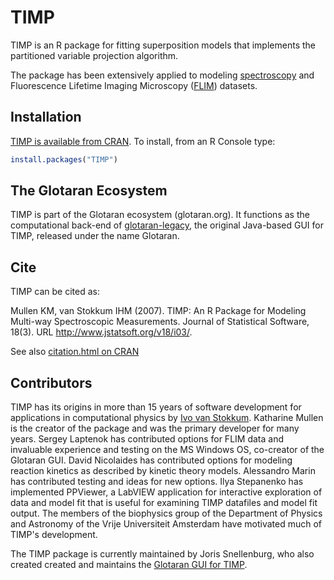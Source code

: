 # TIMP

TIMP is an R package for fitting superposition models that implements the partitioned variable projection algorithm.

The package has been extensively applied to modeling [spectroscopy](http://www.jstatsoft.org/v18/i03/) and Fluorescence Lifetime Imaging Microscopy ([FLIM](http://www.jstatsoft.org/v18/i08/)) datasets.

## Installation

[TIMP is available from CRAN](https://cran.r-project.org/package=TIMP). To install, from an R Console type:

```R
install.packages("TIMP")
```

## The Glotaran Ecosystem

TIMP is part of the Glotaran ecosystem (glotaran.org). It functions as the computational back-end of [glotaran-legacy](https://github.com/glotaran/glotaran-legacy), the original Java-based GUI for TIMP, released under the name Glotaran.

## Cite

TIMP can be cited as:

Mullen KM, van Stokkum IHM (2007). TIMP: An R Package for Modeling Multi-way Spectroscopic Measurements. Journal of Statistical Software, 18(3). URL http://www.jstatsoft.org/v18/i03/.

See also [citation.html on CRAN](https://cran.r-project.org/web/packages/TIMP/citation.html)

## Contributors

TIMP has its origins in more than 15 years of software development for applications in computational physics by [Ivo van Stokkum](@ism200).
Katharine Mullen is the creator of the package and was the primary developer for many years.
Sergey Laptenok has contributed options for FLIM data and invaluable experience and testing on the MS Windows OS, co-creator of the Glotaran GUI.
David Nicolaides has contributed options for modeling reaction kinetics as described by kinetic theory models.
Alessandro Marin has contributed testing and ideas for new options.
Ilya Stepanenko has implemented PPViewer, a LabVIEW application for interactive exploration of data and model fit that is useful for examining TIMP datafiles and model fit output.
The members of the biophysics group of the Department of Physics and Astronomy of the Vrije Universiteit Amsterdam have motivated much of TIMP's development.

The TIMP package is currently maintained by Joris Snellenburg, who also created created and maintains the [Glotaran GUI for TIMP]((https://github.com/glotaran/glotaran-legacy)).
